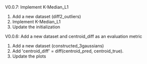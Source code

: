 V0.0.7: Implement K-Median_L1

1. Add a new dataset (diff2_outliers)
2. Implement K-Median_L1
3. Update the initialization 


V0.0.6: Add a new dataset and centroid_diff as an evaluation metric

1. Add a new dataset (constructed_3gaussians)
2. Add 'centroid_diff' = diff(centroid_pred, centroid_true).
3. Update the plots
